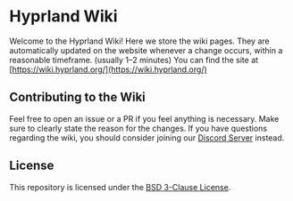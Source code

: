 # Hyprland Wiki

Welcome to the Hyprland Wiki! Here we store the wiki pages. They are automatically updated on the
website whenever a change occurs, within a reasonable timeframe. (usually 1–2 minutes)
You can find the site at [https://wiki.hyprland.org/](https://wiki.hyprland.org/)

## Contributing to the Wiki

Feel free to open an issue or a PR if you feel anything is necessary.
Make sure to clearly state the reason for the changes. If you have questions regarding the wiki,
you should consider joining our [Discord Server](https://discord.gg/hQ9XvMUjjr) instead.

## License

This repository is licensed under the [BSD 3-Clause License](LICENSE).
